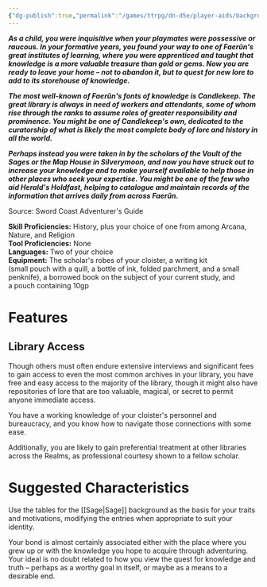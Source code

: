 ```yaml
---
{"dg-publish":true,"permalink":"/games/ttrpg/dn-d5e/player-aids/backgrounds/cloistered-scholar/","tags":["TTRPG/DND/5e"],"noteIcon":""}
---
```



**_As a child, you were inquisitive when your playmates were possessive or raucous. In your formative years, you found your way to one of Faerûn's great institutes of learning, where you were apprenticed and taught that knowledge is a more valuable treasure than gold or gems. Now you are ready to leave your home – not to abandon it, but to quest for new lore to add to its storehouse of knowledge._**

**_The most well-known of Faerûn's fonts of knowledge is Candlekeep. The great library is always in need of workers and attendants, some of whom rise through the ranks to assume roles of greater responsibility and prominence. You might be one of Candlekeep's own, dedicated to the curatorship of what is likely the most complete body of lore and history in all the world._**

**_Perhaps instead you were taken in by the scholars of the Vault of the Sages or the Map House in Silverymoon, and now you have struck out to increase your knowledge and to make yourself available to help those in other places who seek your expertise. You might be one of the few who aid Herald's Holdfast, helping to catalogue and maintain records of the information that arrives daily from across Faerûn._**

Source: Sword Coast Adventurer's Guide

**Skill Proficiencies:** History, plus your choice of one from among Arcana, Nature, and Religion  
**Tool Proficiencies:** None  
**Languages:** Two of your choice  
**Equipment:** The scholar's robes of your cloister, a writing kit (small pouch with a quill, a bottle of ink, folded parchment, and a small penknife), a borrowed book on the subject of your current study, and a pouch containing 10gp

# Features

## Library Access

Though others must often endure extensive interviews and significant fees to gain access to even the most common archives in your library, you have free and easy access to the majority of the library, though it might also have repositories of lore that are too valuable, magical, or secret to permit anyone immediate access.

You have a working knowledge of your cloister's personnel and bureaucracy, and you know how to navigate those connections with some ease.

Additionally, you are likely to gain preferential treatment at other libraries across the Realms, as professional courtesy shown to a fellow scholar.

# Suggested Characteristics

Use the tables for the [[Sage\|Sage]] background as the basis for your traits and motivations, modifying the entries when appropriate to suit your identity.

Your bond is almost certainly associated either with the place where you grew up or with the knowledge you hope to acquire through adventuring. Your ideal is no doubt related to how you view the quest for knowledge and truth – perhaps as a worthy goal in itself, or maybe as a means to a desirable end.

